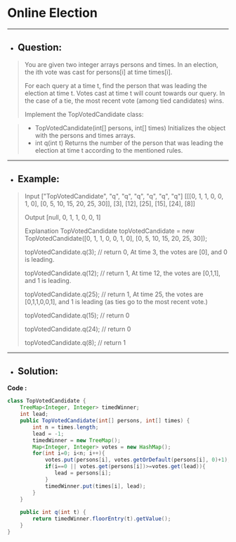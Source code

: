 # Online Election
---
- ## Question:
> You are given two integer arrays persons and times. In an election, the ith vote was cast for persons[i] at time times[i].
> 
> For each query at a time t, find the person that was leading the election at time t. Votes cast at time t will count towards our query. In the case of a tie, the most recent vote (among tied candidates) wins.
> 
> Implement the TopVotedCandidate class:

>- TopVotedCandidate(int[] persons, int[] times) Initializes the object with the persons and times arrays.
>- int q(int t) Returns the number of the person that was leading the election at time t according to the mentioned rules.
---
- ## Example:
> Input
["TopVotedCandidate", "q", "q", "q", "q", "q", "q"]
[[[0, 1, 1, 0, 0, 1, 0], [0, 5, 10, 15, 20, 25, 30]], [3], [12], [25], [15], [24], [8]]
> 
> Output
[null, 0, 1, 1, 0, 0, 1]
>
> Explanation
> TopVotedCandidate topVotedCandidate = new TopVotedCandidate([0, 1, 1, 0, 0, 1, 0], [0, 5, 10, 15, 20, 25, 30]);
> 
> topVotedCandidate.q(3); // return 0, At time 3, the votes are [0], and 0 is leading.
> 
> topVotedCandidate.q(12); // return 1, At time 12, the votes are [0,1,1], and 1 is leading.
> 
> topVotedCandidate.q(25); // return 1, At time 25, the votes are [0,1,1,0,0,1], and 1 is leading (as ties go to the most recent vote.)
> 
> topVotedCandidate.q(15); // return 0
> 
> topVotedCandidate.q(24); // return 0
> 
> topVotedCandidate.q(8); // return 1
---
- ## Solution:
**Code :**
```java
class TopVotedCandidate {
    TreeMap<Integer, Integer> timedWinner;
    int lead;
    public TopVotedCandidate(int[] persons, int[] times) {
        int n = times.length;
        lead = -1;
        timedWinner = new TreeMap();
        Map<Integer, Integer> votes = new HashMap();
        for(int i=0; i<n; i++){
            votes.put(persons[i], votes.getOrDefault(persons[i], 0)+1);
            if(i==0 || votes.get(persons[i])>=votes.get(lead)){
               lead = persons[i];
            }
            timedWinner.put(times[i], lead);  
        }
    }
    
    public int q(int t) {
        return timedWinner.floorEntry(t).getValue();
    }
}
